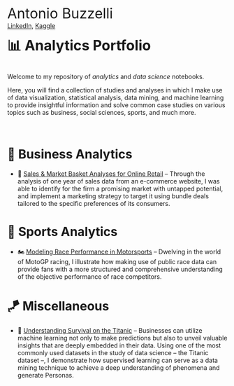 <font size='6'>Antonio Buzzelli</font></br>
[LinkedIn](https://www.linkedin.com/in/antonio-buzzelli/), [Kaggle](https://www.kaggle.com/antobzzll)

<font size='6'><b>📊 Analytics Portfolio</b></font><br><br>

<!-- # **Analytics Portfolio** -->

Welcome to my repository of *analytics* and *data science* notebooks.

Here, you will find a collection of studies and analyses in which I make use of data visualization, statistical analysis, data mining, and machine learning to provide insightful information and solve common case studies on various topics such as business, social sciences, sports, and much more.

</br>

# 👔 Business Analytics

* 🛒 [Sales & Market Basket Analyses for Online Retail](./Business%20Analytics/Market%20Basket%20Analysis/e-commerce-analytics.ipynb) – Through the analysis of one year of sales data from an e-commerce website, I was able to identify for the firm a promising market with untapped potential, and implement a marketing strategy to target it using bundle deals tailored to the specific preferences of its consumers.

# 🏁 Sports Analytics

* 🏍️ [Modeling Race Performance in Motorsports](./Sports/MotoGP/performance.ipynb) – Dwelving in the world of MotoGP racing, I illustrate how making use of public race data can provide fans with a more structured and comprehensive understanding of the objective performance of race competitors.

# 🪁 Miscellaneous

* 🚢 [Understanding Survival on the Titanic](./Miscellaneous/Titanic/titanic.ipynb)
– Businesses can utilize machine learning not only to make predictions but also to unveil valuable insights that are deeply embedded in their data. Using one of the most commonly used datasets in the study of data science – the Titanic dataset –, I demonstrate how supervised learning can serve as a data mining technique to achieve a deep understanding of phenomena and generate Personas.
